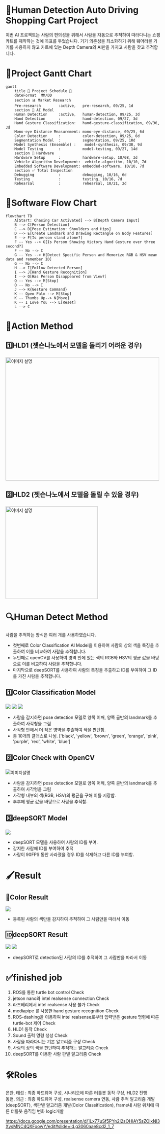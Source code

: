# 🛒Human Detection Auto Driving Shopping Cart Project
이번 AI 프로젝트는 사람의 편의성을 위해서 사람을 자동으로 추적하여 따라다니는 쇼핑카트를 제작하는 것에 목표를 두었습니다.
기기 의존성을 최소화하기 위해 웨어러블 기기를 사용하지 않고 카트에 있는 Depth Camera와 AI만을 가지고 사람을 찾고 추적합니다.


# 📅Project Gantt Chart

```mermaid
gantt
    title 🎯 Project Schedule 🎯
    dateFormat  MM/DD
    section 📊 Market Research
    Pre-research        :active,   pre-research, 09/25, 1d
    section 🧠 AI Model
    Human Detection     :active,   human-detection, 09/25, 3d
    Hand Detection      :          hand-detection, 09/27, 3d
    Hand Gesture Classification:   hand-gesture-classification, 09/30, 3d
    Mono-eye Distance Measurement: mono-eye-distance, 09/25, 6d
    Color Detection     :          color-detection, 09/25, 6d
    Segmentation Model  :          segmentation, 09/25, 10d
    Model Synthesis (Ensemble) :    model-synthesis, 09/30, 9d
    Model Testing       :          model-testing, 09/27, 14d
    section 🔧 Hardware
    Hardware Setup      :          hardware-setup, 10/08, 3d
    Vehicle Algorithm Development:  vehicle-algorithm, 10/10, 7d
    Embedded Software Development: embedded-software, 10/10, 7d
    section ✅ Total Inspection
    Debugging           :          debugging, 10/16, 6d
    Testing             :          testing, 10/16, 7d
    Rehearsal           :          rehearsal, 10/21, 2d
```

# 🔄Software Flow Chart

```mermaid
flowchart TD
    A[Start: Chasing Car Activated] --> B[Depth Camera Input]
    B --> C[Person Detection]
    C --> D[Pose Estimation: Shoulders and Hips]
    D --> E[Create Landmark and Drawing Rectangle on Body Features]
    E --> F[Is person stand alone?]
    F -- Yes --> G[Is Person Showing Victory Hand Gesture over three second?]
    F -- No --> C
    G -- Yes --> H[Detect Specific Person and Memorize RGB & HSV mean data and remember ID]
    G -- No --> C
    H --> I[Follow Detected Person]
    I --> J[Hand Gesture Recognition]
    I --> Q[Has Person Disappeared from View?]
    Q -- Yes --> M[Stop]
    Q -- No --> I
    J --> K{Gesture Command}
    K -- Open Palm --> M[Stop]
    K -- Thumbs Up--> N[Move]
    K -- I Love You --> L[Reset]
    L --> C
```


# 🔧Action Method
## 1️⃣HLD1 (젯슨나노에서 모델을 돌리기 어려운 경우)
<img src="./HLD1.png" alt="이미지 설명" width="500" height="400"/>

## 2️⃣HLD2 (젯슨나노에서 모델을 돌릴 수 있을 경우)
<img src="./HLD2.png" alt="이미지 설명" width="300" height="300"/>

# 🔍Human Detect Method
사람을 추적하는 방식은 여러 개를 사용하였습니다.
- 첫번째로 Color Classification AI Model을 이용하여 사람의 상의 색을 특징을 추출하여 이를 비교하여 사람을 추적합니다.
- 두번째로 openCV를 사용하여 영역 안에 있는 색의 RGB와 HSV의 평균 값을 바탕으로 이를 비교하여 사람을 추적합니다.
- 마지막으로 deepSORT를 사용하여 사람의 특징을 추출하고 ID를 부여하여 그 ID를 가진 사람을 추적합니다.

## 1️⃣Color Classification Model
<img src="./image/color_classification_black.png">
<img src="./image/color_classification_green.png">
<img src="./image/color_classification_yellow.png">


- 사람을 감지하면 pose detection 모델로 양쪽 어깨, 양쪽 골반의 landmark를 추출하여 사각형을 그림
- 사각형 안에서 더 작은 영역을 추출하여 색을 판단함.
- 총 10개의 클래스로 나뉨. ['black', 'yellow', 'brown', 'green', 'orange', 'pink', 'purple', 'red', 'white', 'blue']

## 2️⃣Color Check with OpenCV
<img src="./image/Screenshot from 2024-10-22 20-27-35.png" alt="이미지설명">

- 사람을 감지하면 pose detection 모델로 양쪽 어깨, 양쪽 골반의 landmark를 추출하여 사각형을 그림
- 사각형 내부의 색(RGB, HSV)의 평균을 구해 이를 저장함.
- 추후에 평균 값을 바탕으로 사람을 추적함.


## 3️⃣deepSORT Model
<img src="./image/DeepSORT_basic.gif">

- deepSORT 모델을 사용하여 사람의 ID를 부여.
- 감지한 사람에 ID를 부여하여 추적
- 사람이 90FPS 동안 사라졌을 경우 ID를 삭제하고 다른 ID를 부여함.

# 🖌Result
## 🎨Color Result
<img src="./image/color detection.gif">

-  등록된 사람의 색만을 감지하여 추적하여 그 사람만을 따라서 이동

## 🆔deepSORT Result
<img src="./image/deepSORT_test.gif">
<img src="./image/deepSORT detection.gif">

-  deepSORT로 detection된 사람의 ID를 추적하여 그 사람만을 따라서 이동

# ✅finished job
1. ROS를 통한 turtle bot control Check
2. jetson nano와 intel realsense connection Check
3. 라즈베리에서 intel realsense 사용 불가 Check
4. mediapipe 를 사용한 hand gesture recognition Check
5. ROS-dashing을 이용하여 intel realsense로부터 입력받은 gesture 명령에 따른 turtle-bot 제어 Check
6. HLD1 동작 Check
7. Sound 출력 명령 생성 Check
8. 사람을 따라다니는 기본 알고리즘 구상 Check
9. 사람의 상의 색을 판단하여 추적하는 알고리즘 Check
10. deepSORT를 이용한 사람 판별 알고리즘 Check



# 🛠️Roles
은찬, 태섭 : 최종 하드웨어 구성, 시나리오에 따른 터틀봇 동작 구상, HLD2 진행 <br>
동현, 의근 : 최종 하드웨어 구성, realsense camera 연동, 사람 추적 알고리즘 개발(deepSORT), 색판별 알고리즘 개발(Color Classification), frame내 사람 위치에 따른 터틀봇 움직임 변화 logic개발

https://docs.google.com/presentation/d/1Lx77uSf5PYn2l2sOHIAY5sZOlxNl3XysMNC4QXFoowY/edit#slide=id.g3060aae8cd2_1_7
